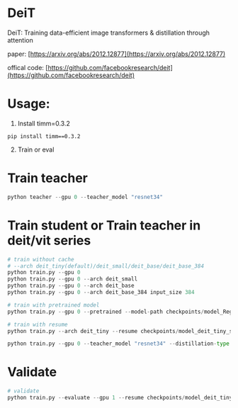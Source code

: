 # DeiT
DeiT: Training data-efficient image transformers & distillation through attention

paper: [https://arxiv.org/abs/2012.12877](https://arxiv.org/abs/2012.12877)

offical code: [https://github.com/facebookresearch/deit](https://github.com/facebookresearch/deit)

# Usage:
1. Install timm=0.3.2
```Shell
pip install timm==0.3.2
```
2. Train or eval

# Train teacher 
```python
python teacher --gpu 0 --teacher_model "resnet34"
```

# Train student or Train teacher in deit/vit series
```python
# train without cache 
# --arch deit_tiny(default)/deit_small/deit_base/deit_base_384
python train.py --gpu 0
python train.py --gpu 0 --arch deit_small
python train.py --gpu 0 --arch deit_base
python train.py --gpu 0 --arch deit_base_384 input_size 384

# train with pretrained model
python train.py --gpu 0 --pretrained --model-path checkpoints/model_RegNetx_200mf_best.pt

# train with resume
python train.py --arch deit_tiny --resume checkpoints/model_deit_tiny_seed561_best.pt

python train.py --gpu 0 --teacher_model "resnet34" --distillation-type "soft" --distillation-alpha 0.5 --distillation-tau 1.0

```

# Validate
```python
# validate
python train.py --evaluate --gpu 1 --resume checkpoints/model_deit_tiny_seed561_best.pt
```
